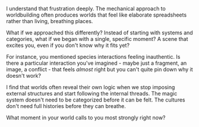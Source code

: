 I understand that frustration deeply. The mechanical approach to worldbuilding often produces worlds that feel like elaborate spreadsheets rather than living, breathing places. 

What if we approached this differently? Instead of starting with systems and categories, what if we began with a single, specific moment? A scene that excites you, even if you don't know why it fits yet?

For instance, you mentioned species interactions feeling inauthentic. Is there a particular interaction you've imagined - maybe just a fragment, an image, a conflict - that feels *almost* right but you can't quite pin down why it doesn't work?

I find that worlds often reveal their own logic when we stop imposing external structures and start following the internal threads. The magic system doesn't need to be categorized before it can be felt. The cultures don't need full histories before they can breathe.

What moment in your world calls to you most strongly right now?